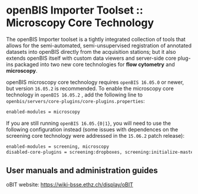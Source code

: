 # openBIS Importer Toolset :: Microscopy Core Technology

The openBIS Importer toolset is a tightly integrated collection of tools that allows for the semi-automated, semi-unsupervised registration of annotated datasets into openBIS directly from the acquisition stations; but it also extends openBIS itself with custom data viewers and server-side core plug-ins packaged into two new core technologies for **flow cytometry** and **microscopy**.

openBIS microscopy core technology requires `openBIS 16.05.0` or newer, but version `16.05.2` is recommended. To enable the microscopy core technology in `openBIS 16.05.2` , add the following line to `openbis/servers/core-plugins/core-plugins.properties`:

```bash
enabled-modules = microscopy
```

If you are still running `openBIS 16.05.{0|1}`, you will need to use the following configuration instead (some issues with dependences on the screening core technology were addressed in the `15.06.2` patch release): 

```bash
enabled-modules = screening, microscopy
disabled-core-plugins = screening:dropboxes, screening:initialize-master-data, screening:image-overview-plugins, screening:maintenance-tasks, screening:reporting-plugins, microscopy:data-sources, microscopy:services
```
## User manuals and administration guides

oBIT website: https://wiki-bsse.ethz.ch/display/oBIT
